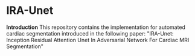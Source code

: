 # IRA-Unet
**Introduction**
This repository contains the  implementation for automated cardiac segmentation introduced in the following paper: "IRA-Unet: Inception Residual Attention Unet In Adversarial Network For Cardiac MRI Segmentation"
